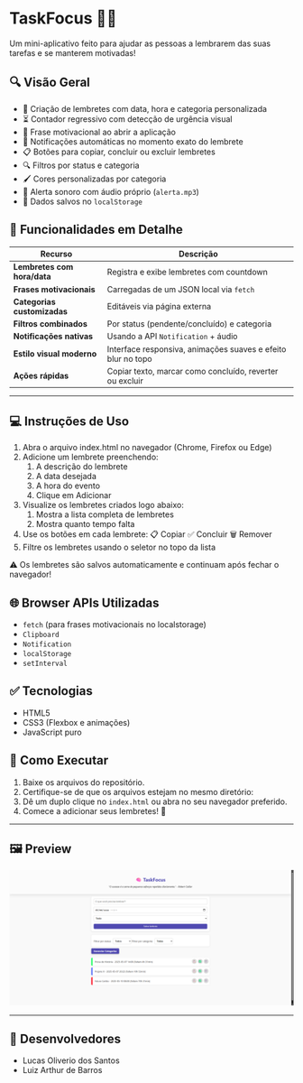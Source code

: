 # TaskFocus 🧠✨

Um mini-aplicativo feito para ajudar as pessoas a lembrarem das suas tarefas e se manterem motivadas!

## 🔍 Visão Geral

- 📅 Criação de lembretes com data, hora e categoria personalizada
- ⏳ Contador regressivo com detecção de urgência visual
- 🧠 Frase motivacional ao abrir a aplicação
- 🔔 Notificações automáticas no momento exato do lembrete
- 📋 Botões para copiar, concluir ou excluir lembretes
- 🔍 Filtros por status e categoria
- 🖌️ Cores personalizadas por categoria
- 🎵 Alerta sonoro com áudio próprio (`alerta.mp3`)
- 💾 Dados salvos no `localStorage` 

## 🧠 Funcionalidades em Detalhe

| Recurso                        | Descrição |
|-------------------------------|-----------|
| **Lembretes com hora/data**   | Registra e exibe lembretes com countdown |
| **Frases motivacionais**      | Carregadas de um JSON local via `fetch` |
| **Categorias customizadas**   | Editáveis via página externa |
| **Filtros combinados**        | Por status (pendente/concluído) e categoria |
| **Notificações nativas**      | Usando a API `Notification` + áudio |
| **Estilo visual moderno**     | Interface responsiva, animações suaves e efeito blur no topo |
| **Ações rápidas**             | Copiar texto, marcar como concluído, reverter ou excluir |
-----------------------------------------------

## 💻 Instruções de Uso

1. Abra o arquivo index.html no navegador (Chrome, Firefox ou Edge)
2. Adicione um lembrete preenchendo:
    1. A descrição do lembrete
    2. A data desejada
    3. A hora do evento
    4. Clique em Adicionar
3. Visualize os lembretes criados logo abaixo:
    1. Mostra a lista completa de lembretes
    2. Mostra quanto tempo falta
4. Use os botões em cada lembrete:
    📋 Copiar
    ✅ Concluir
    🗑️ Remover
5. Filtre os lembretes usando o seletor no topo da lista

⚠️ Os lembretes são salvos automaticamente e continuam após fechar o navegador!

## 🌐 Browser APIs Utilizadas

  - `fetch` (para frases motivacionais no localstorage)
  - `Clipboard`
  - `Notification`
  - `localStorage`
  - `setInterval`

## ✅ Tecnologias

- HTML5
- CSS3 (Flexbox e animações)
- JavaScript puro

## 🚀 Como Executar

1. Baixe os arquivos do repositório.
2. Certifique-se de que os arquivos estejam no mesmo diretório:
3. Dê um duplo clique no `index.html` ou abra no seu navegador preferido.
4. Comece a adicionar seus lembretes! 🧠


---

## 🖼️ Preview

![TaskFocus preview](./assets/preview.png)

---

## 👥 Desenvolvedores

- Lucas Oliverio dos Santos
- Luiz Arthur de Barros

